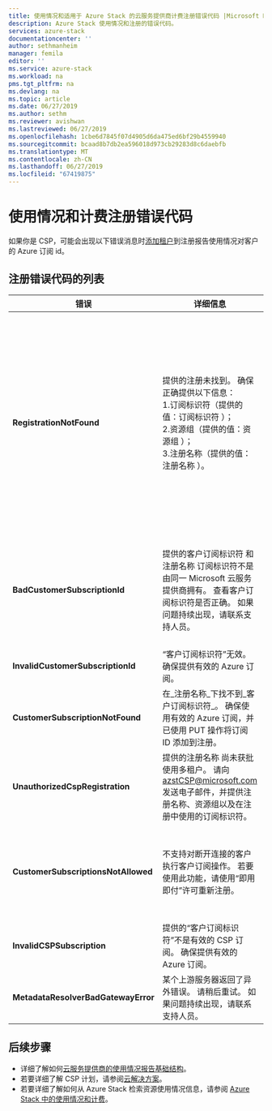 ```yaml
---
title: 使用情况和适用于 Azure Stack 的云服务提供商计费注册错误代码 |Microsoft Docs
description: Azure Stack 使用情况和注册的错误代码。
services: azure-stack
documentationcenter: ''
author: sethmanheim
manager: femila
editor: ''
ms.service: azure-stack
ms.workload: na
pms.tgt_pltfrm: na
ms.devlang: na
ms.topic: article
ms.date: 06/27/2019
ms.author: sethm
ms.reviewer: avishwan
ms.lastreviewed: 06/27/2019
ms.openlocfilehash: 1cbe6d7845f07d4905d6da475ed6bf29b4559940
ms.sourcegitcommit: bcaad8b7db2ea596018d973cb29283d8c6daebfb
ms.translationtype: MT
ms.contentlocale: zh-CN
ms.lasthandoff: 06/27/2019
ms.locfileid: "67419875"
---
```

# <a name="usage-and-billing-registration-error-codes"></a>使用情况和计费注册错误代码

如果你是 CSP，可能会出现以下错误消息时[添加租户](azure-stack-csp-ref-operations.md#add-tenant-to-registration)到注册报告使用情况对客户的 Azure 订阅 id。

## <a name="list-of-registration-error-codes"></a>注册错误代码的列表

| 错误                           | 详细信息                                                                                                                                                                                                                                                                                                                           | 注释                                                                                                                                                                                                                                                                                                                                                                                                                                                                                                                                                                                                            |
|---------------------------------|-----------------------------------------------------------------------------------------------------------------------------------------------------------------------------------------------------------------------------------------------------------------------------------------------------------------------------------|---------------------------------------------------------------------------------------------------------------------------------------------------------------------------------------------------------------------------------------------------------------------------------------------------------------------------------------------------------------------------------------------------------------------------------------------------------------------------------------------------------------------------------------------------------------------------------------------------------------------|
| **RegistrationNotFound**            | 提供的注册未找到。 确保正确提供以下信息：<br>1.订阅标识符（提供的值：订阅标识符  ）；<br>2.资源组（提供的值：资源组  ）；<br>3.注册名称（提供的值：注册名称  ）。                             | 当指向初始注册的信息不正确时，通常会发生此错误。 如需验证注册的资源组和名称，可以通过列出所有资源的方式在 Azure 门户中找到它。 如果找到多个注册资源，请查看属性中的 **CloudDeploymentID**，然后选择其 **CloudDeploymentID** 与云的 CloudDeploymentID 匹配的注册。 若要查找 **CloudDeploymentID**，可以在 Azure Stack 上使用以下 PowerShell 命令：<br>`$azureStackStampInfo = Invoke-Command -Session $session -ScriptBlock { Get-AzureStackStampInformation }` |
| **BadCustomerSubscriptionId**       | 提供的客户订阅标识符  和注册名称  订阅标识符不是由同一 Microsoft 云服务提供商拥有。 查看客户订阅标识符是否正确。 如果问题持续出现，请联系支持人员。 | 如果客户订阅为 CSP 订阅，但它汇总到 CSP 合作伙伴时，该合作伙伴不同于在初始注册中使用的订阅所汇总到的合作伙伴，则会发生此错误。 进行该检查是为了防止出现特定的情况，该情况会导致对与所使用的 Azure Stack 无关的 CSP 合作伙伴收费。                                                                                                                                                                                                                                                                          |
| **InvalidCustomerSubscriptionId**   | “客户订阅标识符”无效。  确保提供有效的 Azure 订阅。                                                                                                                                                                         |                                                                                                                                                                                                                                                                                                                                                                                                                                                                                                                                                                                                                     |
| **CustomerSubscriptionNotFound**    | 在_注册名称_下找不到_客户订阅标识符_。 确保使用有效的 Azure 订阅，并已使用 PUT 操作将订阅 ID 添加到注册。                                                   | 尝试验证是否已向订阅添加租户但却找不到与注册关联的客户订阅时，会发生此错误。 尚未将客户添加到订阅，或者订阅 ID 写入错误。                                                                                                                                                                                                                                                                                                                                |
| **UnauthorizedCspRegistration**     | 提供的注册名称  尚未获批使用多租户。 请向 azstCSP@microsoft.com 发送电子邮件，并提供注册名称、资源组以及在注册中使用的订阅标识符。                                                                                    | 注册需要获得 Microsoft 的批准，在允许使用多租户后，才能开始向其添加租户。                                                                                                                                                                                                                                                                                                                                                                                             |
| **CustomerSubscriptionsNotAllowed** | 不支持对断开连接的客户执行客户订阅操作。 若要使用此功能，请使用“即用即付”许可重新注册。                                                                                                                                                                    | 你尝试向其添加租户的注册是一个容量注册，也就是说，在创建注册时使用了参数 `BillingModel Capacity`。 允许仅为你的使用付费注册添加租户。 必须使用参数 `BillingModel PayAsYouUse` 重新注册。                                                                                                                                                                                                                                                                                          |
| **InvalidCSPSubscription**          | 提供的“客户订阅标识符”不是有效的 CSP 订阅。  确保提供有效的 Azure 订阅。                                                                                                                                                        | 这很有可能是错误地键入了客户订阅。                                                                                                                                                                                                                                                                                                                                                                                                                                                                                                                                        |
| **MetadataResolverBadGatewayError** | 某个上游服务器返回了异外错误。 请稍后重试。 如果问题持续出现，请联系支持人员。                                                                                                                                                                                                |                                                                                                                                                                                                                                                                                                                                                                                                                                                                                                                                                                                                                     |

## <a name="next-steps"></a>后续步骤

- 详细了解如何[云服务提供商的使用情况报告基础结构](azure-stack-csp-ref-infrastructure.md)。
- 若要详细了解 CSP 计划，请参阅[云解决方案](https://partner.microsoft.com/solutions/microsoft-cloud-solutions)。
- 若要详细了解如何从 Azure Stack 检索资源使用情况信息，请参阅 [Azure Stack 中的使用情况和计费](azure-stack-billing-and-chargeback.md)。
